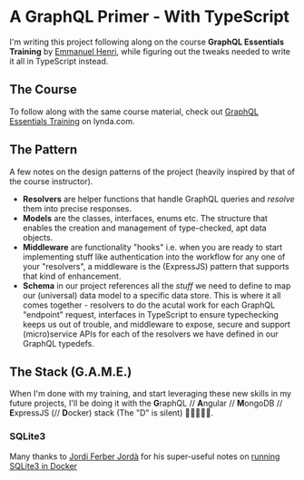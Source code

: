 # A GraphQL Primer - With TypeScript

I'm writing this project following along on the course **GraphQL Essentials Training** by [Emmanuel Henri](https://www.lynda.com/Emmanuel-Henri/6037653-1.html), while figuring out the tweaks needed to write it all in TypeScript instead.

## The Course

To follow along with the same course material, check out
[GraphQL Essentials Training](https://www.lynda.com/GraphQL-tutorials/GraphQL-Essential-Training/614315-2.html) on lynda.com.

## The Pattern

A few notes on the design patterns of the project (heavily inspired by that of the course instructor).

- **Resolvers** are helper functions that handle GraphQL queries and _resolve_ them into precise responses.
- **Models** are the classes, interfaces, enums etc. The structure that enables the creation and management of type-checked, apt data objects.
- **Middleware** are functionality "hooks" i.e. when you are ready to start implementing stuff like authentication into the workflow for any one of your "resolvers", a middleware is the (ExpressJS) pattern that supports that kind of enhancement.
- **Schema** in our project references all the _stuff_ we need to define to map our (universal) data model to a specific data store. This is where it all comes together - resolvers to do the acutal work for each GraphQL "endpoint" request, interfaces in TypeScript to ensure typechecking keeps us out of trouble, and middleware to expose, secure and support (micro)service APIs for each of the resolvers we have defined in our GraphQL typedefs.

<!-- Emoji: https://emojipedia.org/man-bowing-deeply-type-5/ -->

## The Stack (G.A.M.E.)

When I'm done with my training, and start leveraging these new skills in my future projects, I'll be doing it with the **G**raphQL // **A**ngular // **M**ongoDB // **E**xpressJS (// **D**ocker) stack (The "D" is silent) 🤘🏾🙇🏾‍♂️.

### SQLite3

Many thanks to [Jordi Ferber Jordà](https://twitter.com/jordifebrer) for his super-useful notes on [running SQLite3 in Docker](https://devopsheaven.com/sqlite/backup/restore/dump/databases/docker/2017/10/10/sqlite-backup-restore-docker.html)
